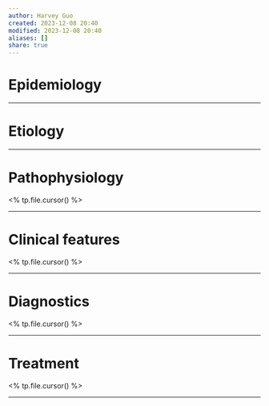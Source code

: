 ```yaml
---
author: Harvey Guo
created: 2023-12-08 20:40
modified: 2023-12-08 20:40
aliases: []
share: true
---
```

# Epidemiology


---
# Etiology


---
# Pathophysiology
<% tp.file.cursor() %>

---
# Clinical features
<% tp.file.cursor() %>

---
# Diagnostics
<% tp.file.cursor() %>

---
# Treatment
<% tp.file.cursor() %>

---
